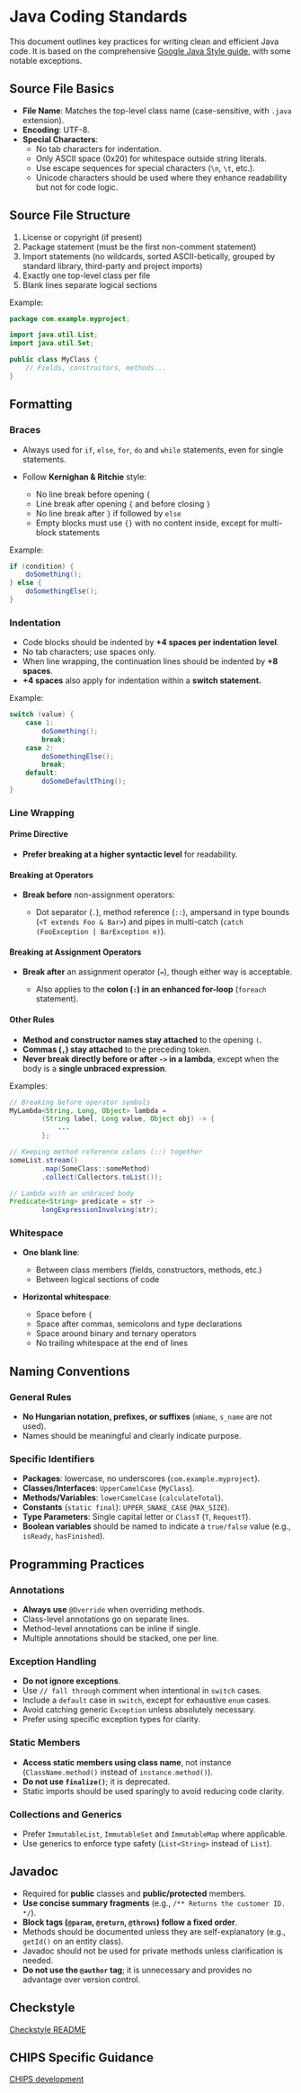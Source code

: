 # Java Coding Standards

This document outlines key practices for writing clean and efficient Java
code. It is based on the comprehensive [Google Java Style
guide](https://google.github.io/styleguide/javaguide.html), with some
notable exceptions.

## Source File Basics

- **File Name**: Matches the top-level class name (case-sensitive, with
  `.java` extension).
- **Encoding**: UTF-8.
- **Special Characters**:
  - No tab characters for indentation.
  - Only ASCII space (0x20) for whitespace outside string literals.
  - Use escape sequences for special characters (`\n`, `\t`, etc.).
  - Unicode characters should be used where they enhance readability but not
    for code logic.

## Source File Structure

1. License or copyright (if present)
2. Package statement (must be the first non-comment statement)
3. Import statements (no wildcards, sorted ASCII-betically, grouped by
   standard library, third-party and project imports)
4. Exactly one top-level class per file
5. Blank lines separate logical sections

Example:

```java
package com.example.myproject;

import java.util.List;
import java.util.Set;

public class MyClass {
    // Fields, constructors, methods...
}
````

## Formatting

### Braces

* Always used for `if`, `else`, `for`, `do` and `while` statements, even for
  single statements.
* Follow **Kernighan & Ritchie** style:

  * No line break before opening `{`
  * Line break after opening `{` and before closing `}`
  * No line break after `}` if followed by `else`
  * Empty blocks must use `{}` with no content inside, except for multi-block
    statements

Example:

```java
if (condition) {
    doSomething();
} else {
    doSomethingElse();
}
```

### Indentation

* Code blocks should be indented by **+4 spaces per indentation level**.
* No tab characters; use spaces only.
* When line wrapping, the continuation lines should be indented by **+8
  spaces**.
* **+4 spaces** also apply for indentation within a **switch statement.**

Example:

```java
switch (value) {
    case 1:
        doSomething();
        break;
    case 2:
        doSomethingElse();
        break;
    default:
        doSomeDefaultThing();
}
```

### Line Wrapping

#### **Prime Directive**

* **Prefer breaking at a higher syntactic level** for readability.

#### **Breaking at Operators**

* **Break before** non-assignment operators:

  * Dot separator (`.`), method reference (`::`), ampersand in type bounds
    (`<T extends Foo & Bar>`) and pipes in multi-catch
    (`catch (FooException | BarException e)`).

#### **Breaking at Assignment Operators**

* **Break after** an assignment operator (`=`), though either way is
  acceptable.

  * Also applies to the **colon (`:`) in an enhanced for-loop** (`foreach`
    statement).

#### **Other Rules**

* **Method and constructor names stay attached** to the opening `(`.
* **Commas (`,`) stay attached** to the preceding token.
* **Never break directly before or after `->` in a lambda**, except when the
  body is a **single unbraced expression**.

Examples:

```java
// Breaking before operator symbols
MyLambda<String, Long, Object> lambda =
        (String label, Long value, Object obj) -> {
            ...
        };

// Keeping method reference colons (::) together
someList.stream()
        .map(SomeClass::someMethod)
        .collect(Collectors.toList());

// Lambda with an unbraced body
Predicate<String> predicate = str ->
        longExpressionInvolving(str);
```

### Whitespace

* **One blank line**:

  * Between class members (fields, constructors, methods, etc.)
  * Between logical sections of code
* **Horizontal whitespace**:

  * Space before `{`
  * Space after commas, semicolons and type declarations
  * Space around binary and ternary operators
  * No trailing whitespace at the end of lines

## Naming Conventions

### General Rules

* **No Hungarian notation, prefixes, or suffixes** (`mName`, `s_name` are not
  used).
* Names should be meaningful and clearly indicate purpose.

### Specific Identifiers

* **Packages**: lowercase, no underscores (`com.example.myproject`).
* **Classes/Interfaces**: `UpperCamelCase` (`MyClass`).
* **Methods/Variables**: `lowerCamelCase` (`calculateTotal`).
* **Constants** (`static final`): `UPPER_SNAKE_CASE` (`MAX_SIZE`).
* **Type Parameters**: Single capital letter or `ClassT` (`T`, `RequestT`).
* **Boolean variables** should be named to indicate a `true/false` value
  (e.g., `isReady`, `hasFinished`).

## Programming Practices

### Annotations

* **Always use** `@Override` when overriding methods.
* Class-level annotations go on separate lines.
* Method-level annotations can be inline if single.
* Multiple annotations should be stacked, one per line.

### Exception Handling

* **Do not ignore exceptions**.
* Use `// fall through` comment when intentional in `switch` cases.
* Include a `default` case in `switch`, except for exhaustive `enum` cases.
* Avoid catching generic `Exception` unless absolutely necessary.
* Prefer using specific exception types for clarity.

### Static Members

* **Access static members using class name**, not instance
  (`ClassName.method()` instead of `instance.method()`).
* **Do not use `finalize()`**; it is deprecated.
* Static imports should be used sparingly to avoid reducing code clarity.

### Collections and Generics

* Prefer `ImmutableList`, `ImmutableSet` and `ImmutableMap` where
  applicable.
* Use generics to enforce type safety (`List<String>` instead of `List`).

## Javadoc

* Required for **public** classes and **public/protected** members.
* **Use concise summary fragments** (e.g., `/** Returns the customer ID. */`).
* **Block tags (`@param`, `@return`, `@throws`) follow a fixed order**.
* Methods should be documented unless they are self-explanatory (e.g.,
  `getId()` on an entity class).
* Javadoc should not be used for private methods unless clarification is
  needed.
* **Do not use the `@author` tag**; it is unnecessary and provides no
  advantage over version control.

## Checkstyle

[Checkstyle README](https://github.com/companieshouse/java-checkstyle-config)

## CHIPS Specific Guidance

[CHIPS development](chips_development.md)




